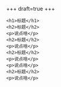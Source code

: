 +++
draft=true
+++

<!DOCTYPE html>
<html>
<head>
<meta http-equiv="Content-Type" content="text/html; charset=UTF-8">
 
<title>Deep Learning</title>
</head>

<body>
    <style type="text/css">
      html{
        background-image: "";
        background-position:center top;
        background-repeat:no-repeat;
        width:800px;
        margin:auto;
    }
    </style>
	
	<h1>标题</h1>
	<h2>标题</h2>
	<p>说点啥</p>
	<h2>标题</h2>
	<p>说点啥</p>
	<h2>标题</h2>
	<p>说点啥</p>
	<p>说点啥</p>
	<h2>标题</h2>
	<p>说点啥</p>

</body>
</html>
